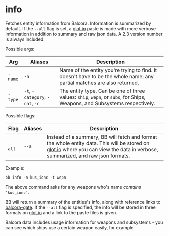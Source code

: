 # info

Fetches entity information from Balcora. Information is summarized by default. If the `--all` flag is set, a [glot.io](https://glot.io/) paste is made with more verbose information in addition to summary and raw json data. A 2.3 version number is always included.

Possible args:

| Arg      | Aliases                      | Description                                                                                                              |
|----------|------------------------------|--------------------------------------------------------------------------------------------------------------------------|
| `-name` | `-n`                         | Name of the entity you're trying to find. It doesn't have to be the whole name; any partial matches are also returned.   |
| `-type` | `-t`, `-category`, `-cat`, `-c` | The entity type. Can be one of three values: `ship`, `wepn`, or `subs`, for Ships, Weapons, and Subsystems respectively. |

Possible flags:

| Flag  | Aliases | Description                                                                                                                                                                                        |
|-------|---------|----------------------------------------------------------------------------------------------------------------------------------------------------------------------------------------------------|
| `--all` | `--a`     | Instead of a summary, BB will fetch and format the whole entity data. This will be stored on [glot.io](https://glot.io/) where you can view the data in verbose, summarized, and raw json formats. |

Example:
```
bb info -n kus_ionc -t wepn
```
The above command asks for any weapons who's name _contains_ `'kus_ionc'`.

BB will return a summary of the entities's info, along with reference links to [balcora-gate](https://www.balcora-gate.com/#/data/reference). If the `--all` flag is specified, the info will be stored in three formats on [glot.io](https://glot.io/) and a link to the paste files is given.

Balcora data includes usage information for weapons and subsystems - you can see which ships use a certain weapon easily, for example.